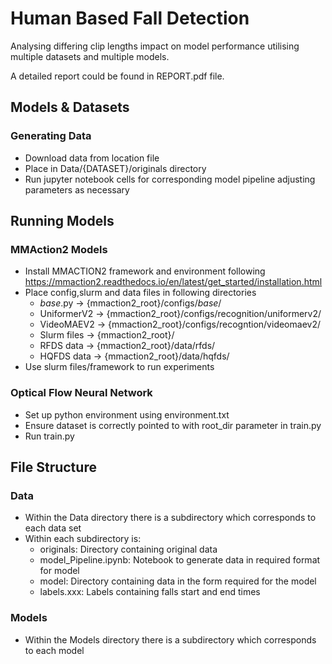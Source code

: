# Human Based Fall Detection
Analysing differing clip lengths impact on model performance utilising multiple datasets and multiple models.

A detailed report could be found in REPORT.pdf file.


## Models & Datasets
### Generating Data
- Download data from location file
- Place in Data/{DATASET}/originals directory
- Run jupyter notebook cells for corresponding model pipeline adjusting parameters as necessary

## Running Models
### MMAction2 Models
- Install MMACTION2 framework and environment following https://mmaction2.readthedocs.io/en/latest/get_started/installation.html
- Place config,slurm and data files in following directories
    - _base_.py -> {mmaction2_root}/configs/_base_/
    - UniformerV2 -> {mmaction2_root}/configs/recognition/uniformerv2/
    - VideoMAEV2 -> {mmaction2_root}/configs/recogntion/videomaev2/
    - Slurm files -> {mmaction2_root}/
    - RFDS data -> {mmaction2_root}/data/rfds/
    - HQFDS data -> {mmaction2_root}/data/hqfds/
- Use slurm files/framework to run experiments

### Optical Flow Neural Network
- Set up python environment using environment.txt
- Ensure dataset is correctly pointed to with root_dir parameter in train.py
- Run train.py

## File Structure
### Data
- Within the Data directory there is a subdirectory which corresponds to each data set
- Within each subdirectory is:
    - originals: Directory containing original data
    - model_Pipeline.ipynb: Notebook to generate data in required format for model
    - model: Directory containing data in the form required for the model
    - labels.xxx: Labels containing falls start and end times

### Models
- Within the Models directory there is a subdirectory which corresponds to each model
